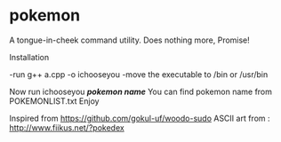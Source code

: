 # pokemon
A tongue-in-cheek command utility. Does nothing more, Promise!

Installation

-run g++ a.cpp -o ichooseyou
-move the executable to /bin or /usr/bin

Now run ichooseyou ***pokemon name***
You can find pokemon name from POKEMONLIST.txt
Enjoy


Inspired from https://github.com/gokul-uf/woodo-sudo
ASCII art from : http://www.fiikus.net/?pokedex
